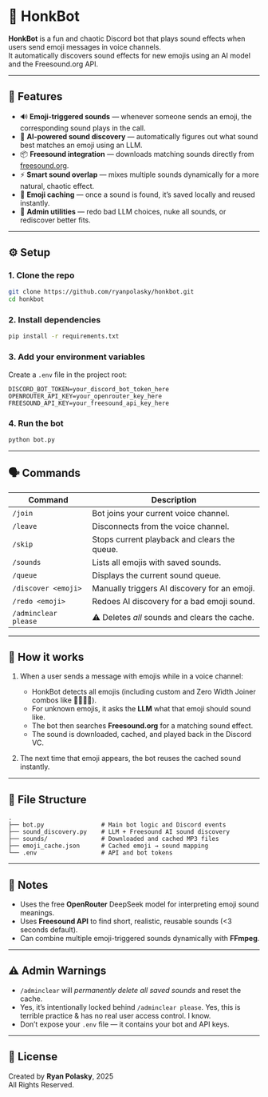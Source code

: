 # 🦆 HonkBot

**HonkBot** is a fun and chaotic Discord bot that plays sound effects when users send emoji messages in voice channels.  
It automatically discovers sound effects for new emojis using an AI model and the Freesound.org API.

---

## 🚀 Features

- 🔊 **Emoji-triggered sounds** — whenever someone sends an emoji, the corresponding sound plays in the call.
- 🧠 **AI-powered sound discovery** — automatically figures out what sound best matches an emoji using an LLM.
- 📦 **Freesound integration** — downloads matching sounds directly from [freesound.org](https://freesound.org).
- ⚡ **Smart sound overlap** — mixes multiple sounds dynamically for a more natural, chaotic effect.
- 💾 **Emoji caching** — once a sound is found, it’s saved locally and reused instantly.
- 🧹 **Admin utilities** — redo bad LLM choices, nuke all sounds, or rediscover better fits.

---

## ⚙️ Setup

### 1. Clone the repo
```bash
git clone https://github.com/ryanpolasky/honkbot.git
cd honkbot
```

### 2. Install dependencies
```bash
pip install -r requirements.txt
```

### 3. Add your environment variables  
Create a `.env` file in the project root:
```env
DISCORD_BOT_TOKEN=your_discord_bot_token_here
OPENROUTER_API_KEY=your_openrouter_key_here
FREESOUND_API_KEY=your_freesound_api_key_here
```

### 4. Run the bot  
```bash
python bot.py
```

---

## 🗣 Commands

| Command              | Description                                   |
|----------------------|-----------------------------------------------|
| `/join`              | Bot joins your current voice channel.         |
| `/leave`             | Disconnects from the voice channel.           |
| `/skip`              | Stops current playback and clears the queue.  |
| `/sounds`            | Lists all emojis with saved sounds.           |
| `/queue`             | Displays the current sound queue.             |
| `/discover <emoji>`  | Manually triggers AI discovery for an emoji.  |
| `/redo <emoji>`      | Redoes AI discovery for a bad emoji sound.    |
| `/adminclear please` | ⚠️ Deletes *all* sounds and clears the cache. |

---

## 🤖 How it works

1. When a user sends a message with emojis while in a voice channel:
   - HonkBot detects all emojis (including custom and Zero Width Joiner combos like 👨‍👩‍👧‍👦).
   - For unknown emojis, it asks the **LLM** what that emoji should sound like.
   - The bot then searches **Freesound.org** for a matching sound effect.
   - The sound is downloaded, cached, and played back in the Discord VC.

2. The next time that emoji appears, the bot reuses the cached sound instantly.

---

## 🧩 File Structure

```
.
├── bot.py                # Main bot logic and Discord events
├── sound_discovery.py    # LLM + Freesound AI sound discovery
├── sounds/               # Downloaded and cached MP3 files
├── emoji_cache.json      # Cached emoji → sound mapping
└── .env                  # API and bot tokens
```

---

## 🧠 Notes

- Uses the free **OpenRouter** DeepSeek model for interpreting emoji sound meanings.
- Uses **Freesound API** to find short, realistic, reusable sounds (<3 seconds default).
- Can combine multiple emoji-triggered sounds dynamically with **FFmpeg**.

---

## ⚠️ Admin Warnings

- `/adminclear` will *permanently delete all saved sounds* and reset the cache.
- Yes, it’s intentionally locked behind `/adminclear please`. Yes, this is terrible practice & has no real user access control. I know.
- Don’t expose your `.env` file — it contains your bot and API keys.

---

## 🦆 License

Created by **Ryan Polasky**, 2025  
All Rights Reserved.
